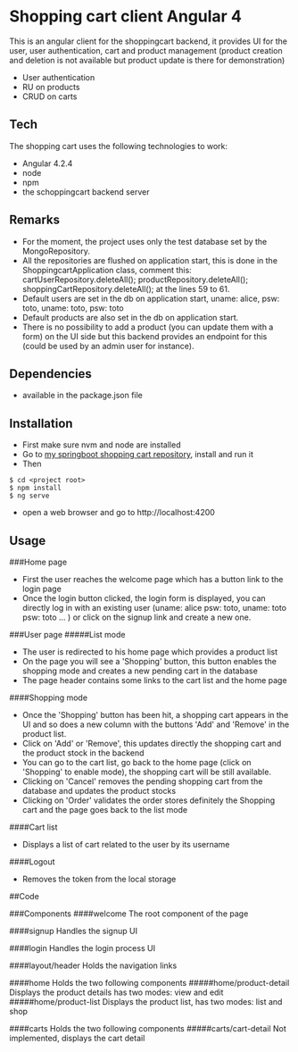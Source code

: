 # Shopping cart client Angular 4

This is an angular client for the shoppingcart backend, it provides UI for the user, user authentication, cart and
product management (product creation and deletion is not available but product update is there for demonstration)

  - User authentication
  - RU on products
  - CRUD on carts

## Tech

The shopping cart uses the following technologies to work:

* Angular 4.2.4
* node
* npm
* the schoppingcart backend server

## Remarks
 * For the moment, the project uses only the test database set by the MongoRepository.
 * All the repositories are flushed on application start, this is done in the ShoppingcartApplication class, comment this:
 					cartUserRepository.deleteAll();
 					productRepository.deleteAll();
 					shoppingCartRepository.deleteAll();
 					at the lines 59 to 61.
 * Default users are set in the db on application start, uname: alice, psw: toto, uname: toto, psw: toto
 * Default products are also set in the db on application start.
 * There is no possibility to add a product (you can update them with a form) on the UI side but this backend provides an
 endpoint for this (could be used by an admin user for instance).

## Dependencies

* available in the package.json file

## Installation
* First make sure nvm and node are installed
* Go to [my springboot shopping cart repository](https://github.com/onizukaek/shoppingcart), install and run it
* Then
```
$ cd <project root>
$ npm install
$ ng serve
```

* open a web browser and go to http://localhost:4200

## Usage

###Home page
* First the user reaches the welcome page which has a button link to the login page
* Once the login button clicked, the login form is displayed, you can directly log in with an existing user
(uname: alice psw: toto, uname: toto psw: toto ... ) or click on the signup link and create a new one.

###User page
#####List mode
* The user is redirected to his home page which provides a product list
* On the page you will see a 'Shopping' button, this button enables the shopping mode and creates a new pending cart in the database
* The page header contains some links to the cart list and the home page

####Shopping mode
* Once the 'Shopping' button has been hit, a shopping cart appears in the UI and so does a new column with the buttons 
'Add' and 'Remove' in the product list.
* Click on 'Add' or 'Remove', this updates directly the shopping cart and the product stock in the backend
* You can go to the cart list, go back to the home page (click on 'Shopping' to enable mode), the shopping cart will
 be still available.
* Clicking on 'Cancel' removes the pending shopping cart from the database and updates the product stocks
* Clicking on 'Order' validates the order stores definitely the Shopping cart and the page goes back to the list mode

####Cart list
* Displays a list of cart related to the user by its username

####Logout
* Removes the token from the local storage

##Code

###Components
####welcome
The root component of the page

####signup
Handles the signup UI

####login
Handles the login process UI

####layout/header
Holds the navigation links

####home
Holds the two following components
#####home/product-detail
Displays the product details has two modes: view and edit
#####home/product-list
Displays the product list, has two modes: list and shop

####carts
Holds the two following components
#####carts/cart-detail
Not implemented, displays the cart detail





